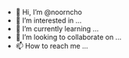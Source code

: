 - 👋 Hi, I’m @noorncho
- 👀 I’m interested in ...
- 🌱 I’m currently learning ...
- 💞️ I’m looking to collaborate on ...
- 📫 How to reach me ...

<!---
noorncho/noorncho is a ✨ special ✨ repository because its `README.md` (this file) appears on your GitHub profile.
You can click the Preview link to take a look at your changes.
--->
